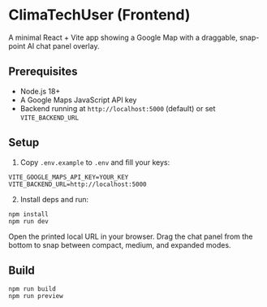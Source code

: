 # ClimaTechUser (Frontend)

A minimal React + Vite app showing a Google Map with a draggable, snap-point AI chat panel overlay.

## Prerequisites
- Node.js 18+
- A Google Maps JavaScript API key
- Backend running at `http://localhost:5000` (default) or set `VITE_BACKEND_URL`

## Setup

1. Copy `.env.example` to `.env` and fill your keys:

```
VITE_GOOGLE_MAPS_API_KEY=YOUR_KEY
VITE_BACKEND_URL=http://localhost:5000
```

2. Install deps and run:

```
npm install
npm run dev
```

Open the printed local URL in your browser. Drag the chat panel from the bottom to snap between compact, medium, and expanded modes.

## Build

```
npm run build
npm run preview
``` 